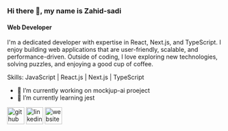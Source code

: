 ### Hi there 👋, my name is Zahid-sadi
#### Web Developer

I'm a dedicated developer with expertise in React, Next.js, and TypeScript. I enjoy building web applications that are user-friendly, scalable, and performance-driven. Outside of coding, I love exploring new technologies, solving puzzles, and enjoying a good cup of coffee.  


Skills: JavaScript | React.js | Next.js | TypeScript 

- 🔭 I’m currently working on mockjup-ai proeject
- 🌱 I’m currently learning jest 


[<img src='https://cdn.jsdelivr.net/npm/simple-icons@3.0.1/icons/github.svg' alt='github' height='40'>](https://github.com/Zahid-sadi)  [<img src='https://cdn.jsdelivr.net/npm/simple-icons@3.0.1/icons/linkedin.svg' alt='linkedin' height='40'>](https://www.linkedin.com/in/https://www.linkedin.com/in/md-zahid-hasan-//)  [<img src='https://cdn.jsdelivr.net/npm/simple-icons@3.0.1/icons/icloud.svg' alt='website' height='40'>](https://zahid-sadi.vercel.app/)  




